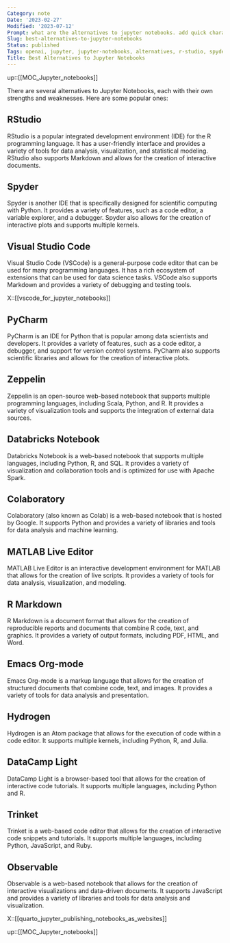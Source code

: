 ```yaml
---
Category: note
Date: '2023-02-27'
Modified: '2023-07-12'
Prompt: what are the alternatives to jupyter notebooks. add quick characterization of each solution
Slug: best-alternatives-to-jupyter-notebooks
Status: published
Tags: openai, jupyter, jupyter-notebooks, alternatives, r-studio, spyder, visual-studio-code, vscode, pycharm, zeppelin, databricks-notebook, colaboratory, apache-zeppelin, matlab-live-editor, r-markdown, emacs-org-mode, hydrogen, datacamp-light, trinket, observable, data-science, programming-languages, integrated-development-environment, web-based-notebook, machine-learning, data-visualization, interactive-documents, code-editor, debugging, statistical-modeling, version-control, data-analysis
Title: Best Alternatives to Jupyter Notebooks
---
```

up::[[MOC_Jupyter_notebooks]]

There are several alternatives to Jupyter Notebooks, each with their own strengths and weaknesses. Here are some popular ones:

## RStudio

RStudio is a popular integrated development environment (IDE) for the R programming language. It has a user-friendly interface and provides a variety of tools for data analysis, visualization, and statistical modeling. RStudio also supports Markdown and allows for the creation of interactive documents.

## Spyder

Spyder is another IDE that is specifically designed for scientific computing with Python. It provides a variety of features, such as a code editor, a variable explorer, and a debugger. Spyder also allows for the creation of interactive plots and supports multiple kernels.

## Visual Studio Code

Visual Studio Code (VSCode) is a general-purpose code editor that can be used for many programming languages. It has a rich ecosystem of extensions that can be used for data science tasks. VSCode also supports Markdown and provides a variety of debugging and testing tools.

X::[[vscode_for_jupyter_notebooks]]

## PyCharm

PyCharm is an IDE for Python that is popular among data scientists and developers. It provides a variety of features, such as a code editor, a debugger, and support for version control systems. PyCharm also supports scientific libraries and allows for the creation of interactive plots.

## Zeppelin

Zeppelin is an open-source web-based notebook that supports multiple programming languages, including Scala, Python, and R. It provides a variety of visualization tools and supports the integration of external data sources.

## Databricks Notebook

Databricks Notebook is a web-based notebook that supports multiple languages, including Python, R, and SQL. It provides a variety of visualization and collaboration tools and is optimized for use with Apache Spark.

## Colaboratory

Colaboratory (also known as Colab) is a web-based notebook that is hosted by Google. It supports Python and provides a variety of libraries and tools for data analysis and machine learning.

## MATLAB Live Editor

MATLAB Live Editor is an interactive development environment for MATLAB that allows for the creation of live scripts. It provides a variety of tools for data analysis, visualization, and modeling.

## R Markdown

R Markdown is a document format that allows for the creation of reproducible reports and documents that combine R code, text, and graphics. It provides a variety of output formats, including PDF, HTML, and Word.

## Emacs Org-mode

Emacs Org-mode is a markup language that allows for the creation of structured documents that combine code, text, and images. It provides a variety of tools for data analysis and presentation.

## Hydrogen

Hydrogen is an Atom package that allows for the execution of code within a code editor. It supports multiple kernels, including Python, R, and Julia.

## DataCamp Light

DataCamp Light is a browser-based tool that allows for the creation of interactive code tutorials. It supports multiple languages, including Python and R.

## Trinket

Trinket is a web-based code editor that allows for the creation of interactive code snippets and tutorials. It supports multiple languages, including Python, JavaScript, and Ruby.

## Observable

Observable is a web-based notebook that allows for the creation of interactive visualizations and data-driven documents. It supports JavaScript and provides a variety of libraries and tools for data analysis and visualization.

X::[[quarto_jupyter_publishing_notebooks_as_websites]]

up::[[MOC_Jupyter_notebooks]]
